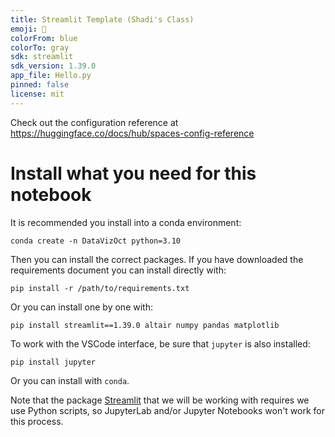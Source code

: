 ```yaml
---
title: Streamlit Template (Shadi's Class)
emoji: 🏢
colorFrom: blue
colorTo: gray
sdk: streamlit
sdk_version: 1.39.0
app_file: Hello.py
pinned: false
license: mit
---
```


Check out the configuration reference at https://huggingface.co/docs/hub/spaces-config-reference

# Install what you need for this notebook

It is recommended you install into a conda environment:

```
conda create -n DataVizOct python=3.10
```

Then you can install the correct packages.  If you have downloaded the requirements document you can install directly with:

```
pip install -r /path/to/requirements.txt
```

Or you can install one by one with:

```
pip install streamlit==1.39.0 altair numpy pandas matplotlib
```

To work with the VSCode interface, be sure that `jupyter` is also installed:

```
pip install jupyter
```
 
Or you can install with `conda`.

Note that the package [Streamlit](https://streamlit.io/) that we will be working with requires we use Python scripts, so JupyterLab and/or Jupyter Notebooks won't work for this process.